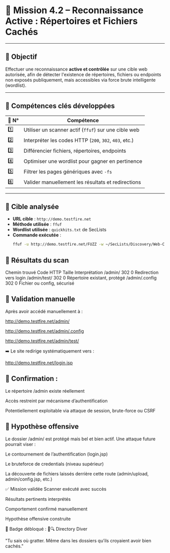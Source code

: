 # 🧨 Mission 4.2 – Reconnaissance Active : Répertoires et Fichiers Cachés

---

## 🎯 Objectif
Effectuer une reconnaissance **active et contrôlée** sur une cible web autorisée, afin de détecter l'existence de répertoires, fichiers ou endpoints non exposés publiquement, mais accessibles via force brute intelligente (wordlist).

---

## 🧠 Compétences clés développées

| 🔑 N° | Compétence |
|------|------------|
| 1️⃣ | Utiliser un scanner actif (`ffuf`) sur une cible web |
| 2️⃣ | Interpréter les codes HTTP (`200`, `302`, `403`, etc.) |
| 3️⃣ | Différencier fichiers, répertoires, endpoints |
| 4️⃣ | Optimiser une wordlist pour gagner en pertinence |
| 5️⃣ | Filtrer les pages génériques avec `-fs` |
| 6️⃣ | Valider manuellement les résultats et redirections |

---

## 🧪 Cible analysée

- **URL cible** : `http://demo.testfire.net`
- **Méthode utilisée** : `ffuf`
- **Wordlist utilisée** : `quickhits.txt` de SecLists
- **Commande exécutée** :
  ```bash
  ffuf -u http://demo.testfire.net/FUZZ -w ~/SecLists/Discovery/Web-Content/quickhits.txt -fs 1219 -t 30 -timeout 5

## 📂 Résultats du scan
Chemin trouvé	Code HTTP	Taille	Interprétation
/admin/	302	0	Redirection vers login
/admin/test/	302	0	Répertoire existant, protégé
/admin/.config	302	0	Fichier ou config, sécurisé

## 🔐 Validation manuelle
Après avoir accédé manuellement à :

http://demo.testfire.net/admin/

http://demo.testfire.net/admin/.config

http://demo.testfire.net/admin/test/

➡️ Le site redirige systématiquement vers :

http://demo.testfire.net/login.jsp

## 📌 Confirmation :

Le répertoire /admin existe réellement

Accès restreint par mécanisme d’authentification

Potentiellement exploitable via attaque de session, brute-force ou CSRF

## 🧠 Hypothèse offensive
Le dossier /admin/ est protégé mais bel et bien actif.
Une attaque future pourrait viser :

Le contournement de l’authentification (login.jsp)

Le bruteforce de credentials (niveau supérieur)

La découverte de fichiers laissés derrière cette route (admin/upload, admin/config.jsp, etc.)

✅ Mission validée
 Scanner exécuté avec succès

 Résultats pertinents interprétés

 Comportement confirmé manuellement

 Hypothèse offensive construite

🏅 Badge débloqué :
📂🔍 Directory Diver

"Tu sais où gratter. Même dans les dossiers qu’ils croyaient avoir bien cachés."